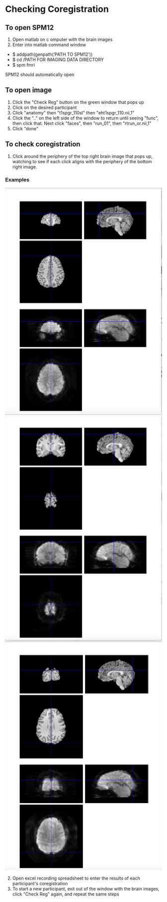 # Checking Coregistration

## To open SPM12
1. Open matlab on c omputer with the brain images
1. Enter into matlab command window
- $ addpath(genpath(‘PATH TO SPM12’))
- $ cd /PATH FOR IMAGING DATA DIRECTORY
- $ spm fmri

SPM12 should automatically open

## To open image
1. Click the "Check Reg" button on the green window that pops up
1. Click on the desired participant
1. Click "anatomy" then "t1spgr_110sl" then "eht1spgr_110.nii,1"
1. Click the ".." on the left side of the window to return until seeing "func", then click that. Next click "faces", then "run_01", then "rtrun_or.nii,1"
1. Click "done"

## To check coregistration
1. Click around the periphery of the top right brain image that pops up, watching to see if each click aligns with the periphery of the bottom right image.

### Examples

![Image](example1.png)
![Image](example2.png)
![Image](example3.png)

2. Open excel recording spreadsheet to enter the results of each participant's coregistration
3. To start a new participant, exit out of the window with the brain images, click "Check Reg" again, and repeat the same steps
